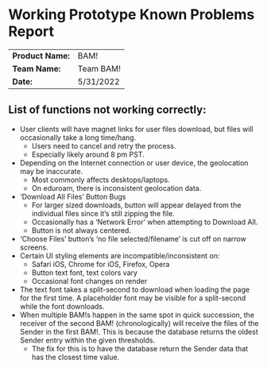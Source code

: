 # Working Prototype Known Problems Report
|                   |           |
|-------------------|-----------|
| **Product Name:** | BAM!      |
| **Team Name:**    | Team BAM! |
| **Date:**         | 5/31/2022 |

## List of functions not working correctly:
- User clients will have magnet links for user files download, but files will occasionally take a long time/hang.
  - Users need to cancel and retry the process.
  - Especially likely around 8 pm PST.
- Depending on the Internet connection or user device, the geolocation may be inaccurate.
  - Most commonly affects desktops/laptops.
  - On eduroam, there is inconsistent geolocation data.
- ‘Download All Files’ Button Bugs
  - For larger sized downloads, button will appear delayed from the individual files since it’s still zipping the file.
  - Occasionally has a ‘Network Error’ when attempting to Download All.
  - Button is not always centered.
- ‘Choose Files’ button’s ‘no file selected/filename’ is cut off on narrow screens.
- Certain UI styling elements are incompatible/inconsistent on:
  - Safari iOS, Chrome for iOS, Firefox, Opera
  - Button text font, text colors vary
  - Occasional font changes on render
- The text font takes a split-second to download when loading the page for the first time.
  A placeholder font may be visible for a split-second while the font downloads.
- When multiple BAM!s happen in the same spot in quick succession, the receiver of the second BAM! (chronologically) will receive the files of the Sender in the first BAM!. This is because the database returns the oldest Sender entry within the given thresholds.
  - The fix for this is to have the database return the Sender data that has the closest time value.
